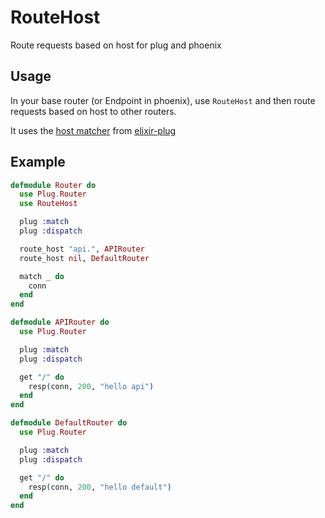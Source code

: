 # RouteHost

Route requests based on host for plug and phoenix

## Usage

In your base router (or Endpoint in phoenix), use `RouteHost` and then route requests based on host to other routers. 

It uses the [host matcher](https://github.com/elixir-plug/plug/blob/master/lib/plug/router/utils.ex#L25-L43) from [elixir-plug](https://github.com/elixir-plug/plug)

## Example

```elixir
defmodule Router do
  use Plug.Router
  use RouteHost

  plug :match
  plug :dispatch

  route_host "api.", APIRouter
  route_host nil, DefaultRouter

  match _ do
    conn
  end
end

defmodule APIRouter do
  use Plug.Router

  plug :match
  plug :dispatch

  get "/" do
    resp(conn, 200, "hello api")
  end	
end

defmodule DefaultRouter do
  use Plug.Router

  plug :match
  plug :dispatch

  get "/" do
    resp(conn, 200, "hello default")
  end	
end

```
